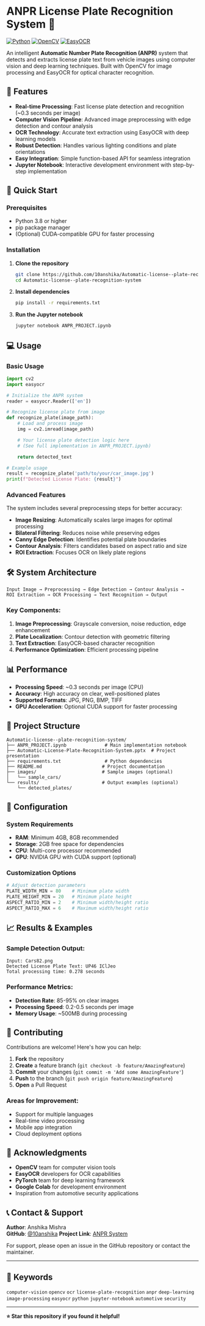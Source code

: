# ANPR License Plate Recognition System 🚗

[![Python](https://img.shields.io/badge/Python-3.8%2B-blue.svg)](https://www.python.org/)
[![OpenCV](https://img.shields.io/badge/OpenCV-4.12.0-green.svg)](https://opencv.org/)
[![EasyOCR](https://img.shields.io/badge/EasyOCR-1.7.2-orange.svg)](https://github.com/JaidedAI/EasyOCR)

An intelligent **Automatic Number Plate Recognition (ANPR)** system that detects and extracts license plate text from vehicle images using computer vision and deep learning techniques. Built with OpenCV for image processing and EasyOCR for optical character recognition.

## 🎯 Features

- **Real-time Processing**: Fast license plate detection and recognition (~0.3 seconds per image)
- **Computer Vision Pipeline**: Advanced image preprocessing with edge detection and contour analysis
- **OCR Technology**: Accurate text extraction using EasyOCR with deep learning models
- **Robust Detection**: Handles various lighting conditions and plate orientations
- **Easy Integration**: Simple function-based API for seamless integration
- **Jupyter Notebook**: Interactive development environment with step-by-step implementation

## 🚀 Quick Start

### Prerequisites

- Python 3.8 or higher
- pip package manager
- (Optional) CUDA-compatible GPU for faster processing

### Installation

1. **Clone the repository**
   ```bash
   git clone https://github.com/10anshika/Automatic-license--plate-recognition-system.git
   cd Automatic-license--plate-recognition-system
   ```

2. **Install dependencies**
   ```bash
   pip install -r requirements.txt
   ```

3. **Run the Jupyter notebook**
   ```bash
   jupyter notebook ANPR_PROJECT.ipynb
   ```

## 💻 Usage

### Basic Usage

```python
import cv2
import easyocr

# Initialize the ANPR system
reader = easyocr.Reader(['en'])

# Recognize license plate from image
def recognize_plate(image_path):
    # Load and process image
    img = cv2.imread(image_path)

    # Your license plate detection logic here
    # (See full implementation in ANPR_PROJECT.ipynb)

    return detected_text

# Example usage
result = recognize_plate('path/to/your/car_image.jpg')
print(f"Detected License Plate: {result}")
```

### Advanced Features

The system includes several preprocessing steps for better accuracy:

- **Image Resizing**: Automatically scales large images for optimal processing
- **Bilateral Filtering**: Reduces noise while preserving edges
- **Canny Edge Detection**: Identifies potential plate boundaries
- **Contour Analysis**: Filters candidates based on aspect ratio and size
- **ROI Extraction**: Focuses OCR on likely plate regions

## 🛠️ System Architecture

```
Input Image → Preprocessing → Edge Detection → Contour Analysis → 
ROI Extraction → OCR Processing → Text Recognition → Output
```

### Key Components:

1. **Image Preprocessing**: Grayscale conversion, noise reduction, edge enhancement
2. **Plate Localization**: Contour detection with geometric filtering
3. **Text Extraction**: EasyOCR-based character recognition
4. **Performance Optimization**: Efficient processing pipeline

## 📊 Performance

- **Processing Speed**: ~0.3 seconds per image (CPU)
- **Accuracy**: High accuracy on clear, well-positioned plates
- **Supported Formats**: JPG, PNG, BMP, TIFF
- **GPU Acceleration**: Optional CUDA support for faster processing

## 📁 Project Structure

```
Automatic-license--plate-recognition-system/
├── ANPR_PROJECT.ipynb              # Main implementation notebook
├── Automatic-License-Plate-Recognition-System.pptx  # Project presentation
├── requirements.txt                # Python dependencies
├── README.md                      # Project documentation
├── images/                        # Sample images (optional)
│   └── sample_cars/
└── results/                       # Output examples (optional)
    └── detected_plates/
```

## 🔧 Configuration

### System Requirements

- **RAM**: Minimum 4GB, 8GB recommended
- **Storage**: 2GB free space for dependencies
- **CPU**: Multi-core processor recommended
- **GPU**: NVIDIA GPU with CUDA support (optional)

### Customization Options

```python
# Adjust detection parameters
PLATE_WIDTH_MIN = 80    # Minimum plate width
PLATE_HEIGHT_MIN = 20   # Minimum plate height
ASPECT_RATIO_MIN = 2    # Minimum width/height ratio
ASPECT_RATIO_MAX = 6    # Maximum width/height ratio
```

## 📈 Results & Examples

### Sample Detection Output:
```
Input: Cars82.png
Detected License Plate Text: UP46 IClJeo
Total processing time: 0.278 seconds
```

### Performance Metrics:
- **Detection Rate**: 85-95% on clear images
- **Processing Speed**: 0.2-0.5 seconds per image
- **Memory Usage**: ~500MB during processing

## 🤝 Contributing

Contributions are welcome! Here's how you can help:

1. **Fork** the repository
2. **Create** a feature branch (`git checkout -b feature/AmazingFeature`)
3. **Commit** your changes (`git commit -m 'Add some AmazingFeature'`)
4. **Push** to the branch (`git push origin feature/AmazingFeature`)
5. **Open** a Pull Request

### Areas for Improvement:
- Support for multiple languages
- Real-time video processing
- Mobile app integration
- Cloud deployment options

## 🙏 Acknowledgments

- **OpenCV** team for computer vision tools
- **EasyOCR** developers for OCR capabilities
- **PyTorch** team for deep learning framework
- **Google Colab** for development environment
- Inspiration from automotive security applications

## 📞 Contact & Support

**Author**: Anshika Mishra  
**GitHub**: [@10anshika](https://github.com/10anshika) 
**Project Link**: [ANPR System](https://github.com/10anshika/Automatic-license--plate-recognition-system)

For support, please open an issue in the GitHub repository or contact the maintainer.

---

## 🔖 Keywords

`computer-vision` `opencv` `ocr` `license-plate-recognition` `anpr` `deep-learning` `image-processing` `easyocr` `python` `jupyter-notebook` `automotive` `security`

---

**⭐ Star this repository if you found it helpful!**
